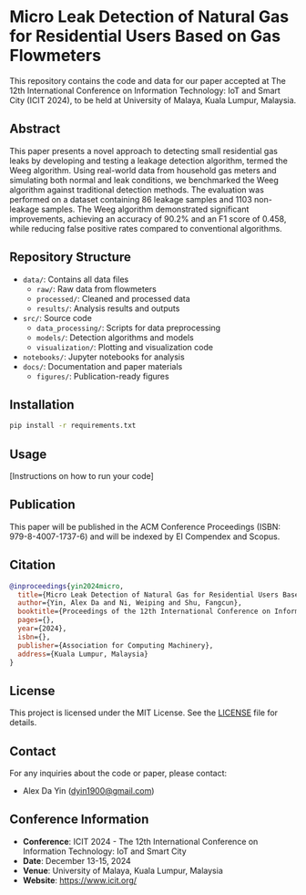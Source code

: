 # Micro Leak Detection of Natural Gas for Residential Users Based on Gas Flowmeters

This repository contains the code and data for our paper accepted at The 12th International Conference on Information Technology: IoT and Smart City (ICIT 2024), to be held at University of Malaya, Kuala Lumpur, Malaysia.

## Abstract
This paper presents a novel approach to detecting small residential gas leaks by developing and testing a leakage detection algorithm, termed the Weeg algorithm. Using real-world data from household gas meters and simulating both normal and leak conditions, we benchmarked the Weeg algorithm against traditional detection methods. The evaluation was performed on a dataset containing 86 leakage samples and 1103 non-leakage samples. The Weeg algorithm demonstrated significant improvements, achieving an accuracy of 90.2\% and an F1 score of 0.458, while reducing false positive rates compared to conventional algorithms.

## Repository Structure
- `data/`: Contains all data files
  - `raw/`: Raw data from flowmeters
  - `processed/`: Cleaned and processed data
  - `results/`: Analysis results and outputs
- `src/`: Source code
  - `data_processing/`: Scripts for data preprocessing
  - `models/`: Detection algorithms and models
  - `visualization/`: Plotting and visualization code
- `notebooks/`: Jupyter notebooks for analysis
- `docs/`: Documentation and paper materials
  - `figures/`: Publication-ready figures

## Installation
```bash
pip install -r requirements.txt
```

## Usage
[Instructions on how to run your code]

## Publication
This paper will be published in the ACM Conference Proceedings (ISBN: 979-8-4007-1737-6) and will be indexed by EI Compendex and Scopus.

## Citation
```bibtex
@inproceedings{yin2024micro,
  title={Micro Leak Detection of Natural Gas for Residential Users Based on Gas Flowmeters},
  author={Yin, Alex Da and Ni, Weiping and Shu, Fangcun},
  booktitle={Proceedings of the 12th International Conference on Information Technology: IoT and Smart City},
  pages={},
  year={2024},
  isbn={},
  publisher={Association for Computing Machinery},
  address={Kuala Lumpur, Malaysia}
}
```

## License
This project is licensed under the MIT License. See the [LICENSE](LICENSE) file for details.

## Contact
For any inquiries about the code or paper, please contact:
- Alex Da Yin (dyin1900@gmail.com)

## Conference Information
- **Conference**: ICIT 2024 - The 12th International Conference on Information Technology: IoT and Smart City
- **Date**: December 13-15, 2024
- **Venue**: University of Malaya, Kuala Lumpur, Malaysia
- **Website**: https://www.icit.org/